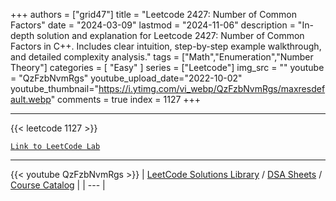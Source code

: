 
+++
authors = ["grid47"]
title = "Leetcode 2427: Number of Common Factors"
date = "2024-03-09"
lastmod = "2024-11-06"
description = "In-depth solution and explanation for Leetcode 2427: Number of Common Factors in C++. Includes clear intuition, step-by-step example walkthrough, and detailed complexity analysis."
tags = ["Math","Enumeration","Number Theory"]
categories = [
    "Easy"
]
series = ["Leetcode"]
img_src = ""
youtube = "QzFzbNvmRgs"
youtube_upload_date="2022-10-02"
youtube_thumbnail="https://i.ytimg.com/vi_webp/QzFzbNvmRgs/maxresdefault.webp"
comments = true
index = 1127
+++



---
{{< leetcode 1127 >}}

[`Link to LeetCode Lab`](https://leetcode.com/problems/number-of-common-factors/description/)

---
{{< youtube QzFzbNvmRgs >}}
| [LeetCode Solutions Library](https://grid47.xyz/leetcode/) / [DSA Sheets](https://grid47.xyz/sheets/) / [Course Catalog](https://grid47.xyz/courses/) |
| --- |
